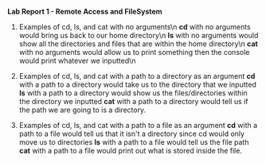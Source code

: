 **Lab Report 1 - Remote Access and FileSystem**

1. Examples of cd, ls, and cat with no arguments\n
   **cd** with no arguments would bring us back to our home directory\n
   **ls** with no arguments would show all the directories and files that are within the home directory\n
   **cat** with no arguments would allow us to print something then the console would print whatever we inputted\n

2. Examples of cd, ls, and cat with a path to a directory as an argument
   **cd** with a path to a directory would take us to the directory that we inputted
   **ls** with a path to a directory would show us the files/directories within the directory we inputted
   **cat** with a path to a directory would tell us if the path we are going to is a directory.

3. Examples of cd, ls, and cat with a path to a file as an argument
   **cd** with a path to a file would tell us that it isn't a directory since cd would only move us to directories
   **ls** with a path to a file would tell us the file path
   **cat** with a path to a file would print out what is stored inside the file.

